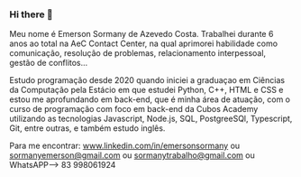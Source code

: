 ### Hi there 👋

Meu nome é Emerson Sormany de Azevedo Costa. Trabalhei durante 6 anos ao total na AeC Contact Center, na qual aprimorei habilidade como comunicação, resolução de problemas, relacionamento interpessoal, gestão de conflitos...

Estudo programação desde 2020 quando iniciei a graduaçao em Ciências da Computação pela Estácio em que estudei Python, C++, HTML e CSS e estou me aprofundando em back-end, que é minha área de atuação, com o curso de programação com foco em back-end da Cubos Academy utilizando as tecnologias Javascript, Node.js, SQL, PostgreeSQl, Typescript, Git, entre outras, e também estudo inglês.

Para me encontrar: 
www.linkedin.com/in/emersonsormany
              ou
    sormanyemerson@gmail.com
              ou
   sormanytrabalho@gmail.com
              ou
    WhatsAPP--> 83 998061924


<!--
**EmerSormany/EmerSormany** is a ✨ _special_ ✨ repository because its `README.md` (this file) appears on your GitHub profile.

Here are some ideas to get you started:

- 🔭 I’m currently working on ...
- 🌱 I’m currently learning ...
- 👯 I’m looking to collaborate on ...
- 🤔 I’m looking for help with ...
- 💬 Ask me about ...
- 📫 How to reach me: ...
- 😄 Pronouns: ...
- ⚡ Fun fact: ...
-->
